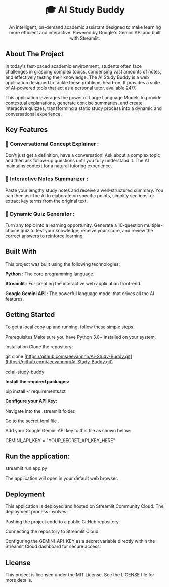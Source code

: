 <h1 align="center"> 🎓 AI Study Buddy </h1>

<p align="center">
An intelligent, on-demand academic assistant designed to make learning more efficient and interactive. Powered by Google's Gemini API and built with Streamlit.
</p>



<h2 > About The Project </h2>

In today's fast-paced academic environment, students often face challenges in grasping complex topics, condensing vast amounts of notes, and effectively testing their knowledge. The AI Study Buddy is a web application designed to tackle these problems head-on. It provides a suite of AI-powered tools that act as a personal tutor, available 24/7.

This application leverages the power of Large Language Models to provide contextual explanations, generate concise summaries, and create interactive quizzes, transforming a static study process into a dynamic and conversational experience.

<h2 > Key Features </h2>

<h3>💬 Conversational Concept Explainer : </h3> Don't just get a definition, have a conversation! Ask about a complex topic and then ask follow-up questions until you fully understand it. The AI maintains context for a natural tutoring experience.

<h3>📝 Interactive Notes Summarizer : </h3>Paste your lengthy study notes and receive a well-structured summary. You can then ask the AI to elaborate on specific points, simplify sections, or extract key terms from the original text.

<h3>🧠 Dynamic Quiz Generator : </h3>Turn any topic into a learning opportunity. Generate a 10-question multiple-choice quiz to test your knowledge, receive your score, and review the correct answers to reinforce learning.

<h2>  Built With </h2>

This project was built using the following technologies:

**Python** : The core programming language.

**Streamlit** : For creating the interactive web application front-end.

**Google Gemini API** : The powerful language model that drives all the AI features.


<h2>  Getting Started </h2>
To get a local copy up and running, follow these simple steps.

Prerequisites
Make sure you have Python 3.8+ installed on your system.

Installation
Clone the repository:

git clone [https://github.com/Jeevannnn/Ai-Study-Buddy.git](https://github.com/Jeevannnn/Ai-Study-Buddy.git)

cd ai-study-buddy

**Install the required packages:**

pip install -r requirements.txt

**Configure your API Key:**

Navigate into the .streamlit folder.

Go to the secret.toml file .

Add your Google Gemini API key to this file as shown below:

GEMINI_API_KEY = "YOUR_SECRET_API_KEY_HERE"



<h2> Run the application: </h2>

streamlit run app.py

The application will open in your default web browser.

<h2> Deployment </h2>

This application is deployed and hosted on Streamlit Community Cloud. The deployment process involves:

Pushing the project code to a public GitHub repository.

Connecting the repository to Streamlit Cloud.

Configuring the GEMINI_API_KEY as a secret variable directly within the Streamlit Cloud dashboard for secure access.

<h2> License </h2> 

This project is licensed under the MIT License. See the LICENSE file for more details.


